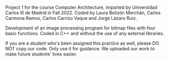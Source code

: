 Project 1 for the course Computer Architecture, imparted by Universidad Carlos III de Madrid in Fall 2022.
Coded by Laura Belizón Merchán, Carlos Carmona Ramos, Carlos Carrizo Vaque and Jorge Lázaro Ruiz.

Development of an image processing program for bitmap files with four basic functions. Coded in C++ and without the use of any external libraries.

If you are a student who's been assigned this practice as well, please DO NOT copy our code. Only use it for guidance.
We uploaded our work to make future students' lives easier.
